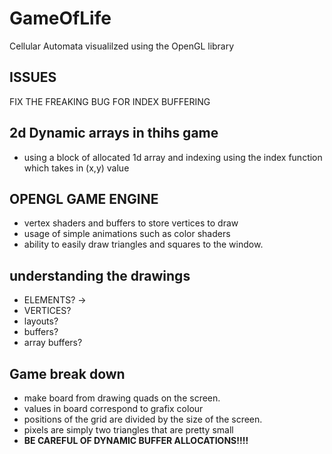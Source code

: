 # GameOfLife
Cellular Automata visualilzed using the OpenGL library

## ISSUES
FIX THE FREAKING BUG FOR INDEX BUFFERING
## 2d Dynamic arrays in thihs game
- using a block of allocated 1d array and indexing using the index function which takes in (x,y) value


## OPENGL GAME ENGINE
- vertex shaders and buffers to store vertices to draw
- usage of simple animations such as color shaders 
- ability to easily draw triangles and squares to the window.


## understanding the drawings
- ELEMENTS? -> 
- VERTICES?
- layouts?
- buffers?
- array buffers?


## Game break down
- make board from drawing quads on the screen.
- values in board correspond to grafix colour
- positions of the grid are divided by the size of the screen.
- pixels are simply two triangles that are pretty small
- **BE CAREFUL OF DYNAMIC BUFFER ALLOCATIONS!!!!**

